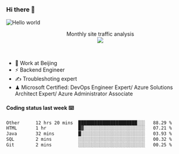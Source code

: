 ### Hi there 👋

<img src="https://raw.githubusercontent.com/sagar-viradiya/sagar-viradiya/master/resources/banner.png" alt="Hello world">
<p align="center"> 
 Monthly site traffic analysis <br/>
  <img src="https://profile-counter.glitch.me/youszoe/count.svg" />
</p>
<br/>

- 🍻 Work at Beijing 
- ⚡ Backend Engineer
- ✍️ Troubleshoting expert
- ♟  Microsoft Certified: DevOps Engineer Expert/ Azure Solutions Architect Expert/ Azure Administrator Associate

#### Coding status last week ⌨️

<!--START_SECTION:waka-->

```txt
Other      12 hrs 20 mins  ██████████████████████░░░   88.29 %
HTML       1 hr            █▓░░░░░░░░░░░░░░░░░░░░░░░   07.21 %
Java       32 mins         █░░░░░░░░░░░░░░░░░░░░░░░░   03.93 %
SQL        2 mins          ░░░░░░░░░░░░░░░░░░░░░░░░░   00.32 %
Git        2 mins          ░░░░░░░░░░░░░░░░░░░░░░░░░   00.25 %
```

<!--END_SECTION:waka-->

<br/>
<center><img src="http://ghchart.rshah.org/409ba5/yousazoe" alt="" /></center>


